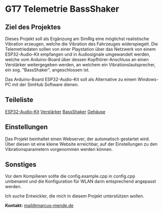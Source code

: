 # GT7 Telemetrie BassShaker

## Ziel des Projektes

Dieses Projekt soll als Ergänzung am SimRig eine möglichst realistische Vibration erzeugen, welche die Vibration des Fahrzeuges widerspiegelt. Die Telemetriedaten sollen von einer Playstation über das Netzwerk von einem ESP32-Audio-Kit empfangen und in Audiosignale umgewandelt werden, welche vom Arduino-Board über dessen Kopfhörer-Anschluss an einen Verstärker weitergegeben werden, an welchem ein Vibrationslautsprecher, ein sog. "BassShaker", angeschlossen ist.

Das Arduino-Board ESP32-Audio-Kit soll als Alternative zu einem Windows-PC mit der SimHub Software dienen.

## Teileliste

[ESP32-Audio-Kit](https://de.aliexpress.com/item/1005008164303012.html)
[Verstärker](https://amzn.eu/d/51CTrvL)
[BassShaker](https://amzn.eu/d/iwGeHdg)
[Gehäuse](https://www.printables.com/model/814645-esp32-audio-kit-v22-housing/files)

## Einstellungen

Das Projekt beinhaltet einen Webserver, der automatisch gestartet wird. Über diesen ist eine kleine Website erreichbar, auf der Einstellungen zu den Vibrationsparametern vorgenommen werden können.


## Sonstiges

Vor dem Kompilieren sollte die config.example.cpp in config.cpp umbenannt und die Konfiguration für WLAN darin entsprechend angepasst werden.


Ich suche Entwickler, die mich in diesem Projekt unterstützen wollen.

**Kontakt:** [mail@marcus-mende.de](mailto:mail@marcus-mende.de)
